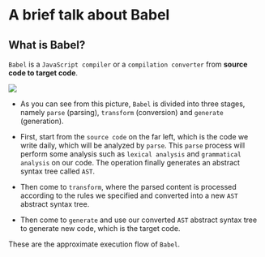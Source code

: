 # A brief talk about Babel

## What is Babel?


`Babel` is a `JavaScript compiler` or a `compilation converter` from **source code to target code**.

![](https://raw.githubusercontent.com/Simoon-F/simon-blog/master/_static/2023/01/babel_image_1.png)

- As you can see from this picture, `Babel` is divided into three stages, namely `parse` (parsing), `transform` (conversion) and `generate` (generation).

- First, start from the `source code` on the far left, which is the code we write daily, which will be analyzed by `parse`. This `parse` process will perform some analysis such as `lexical analysis` and `grammatical analysis` on our code. The operation finally generates an abstract syntax tree called `AST`.
 
- Then come to `transform`, where the parsed content is processed according to the rules we specified and converted into a new `AST` abstract syntax tree.

- Then come to `generate` and use our converted `AST` abstract syntax tree to generate new code, which is the target code.

These are the approximate execution flow of `Babel`.